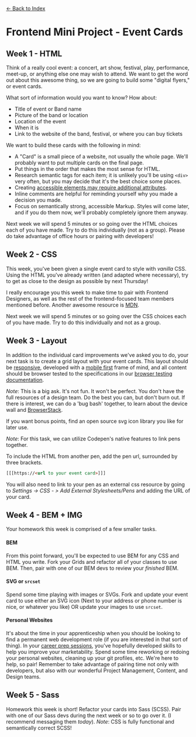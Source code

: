 [← Back to Index](../index.md)

# Frontend Mini Project - Event Cards

## Week 1 - HTML

Think of a really cool event: a concert, art show, festival, play, performance, meet-up, or anything else one may wish to attend. We want to get the word out about this awesome thing, so we are going to build some "digital flyers," or event cards.

What sort of information would you want to know? How about:
- Title of event or Band name
- Picture of the band or location
- Location of the event
- When it is
- Link to the website of the band, festival, or where you can buy tickets

We want to build these cards with the following in mind:
- A "Card" is a small piece of a website, not usually the whole page. We'll probably want to put multiple cards on the final page.
- Put things in the order that makes the most sense for HTML.
- Research semantic tags for each item; it is unlikely you'll be using `<div>` very often, but you may decide that it's the best choice some places.
- Creating [accessible elements may require additional attributes](https://www.w3.org/WAI/standards-guidelines/wcag/).
- Inline comments are helpful for reminding yourself why you made a decision you made.
- Focus on semantically strong, accessible Markup. Styles will come later, and if you do them now, we'll probably completely ignore them anyway.

Next week we will spend 5 minutes or so going over the HTML choices each of you have made. Try to do this individually (not as a group). Please do take advantage of office hours or pairing with developers!

## Week 2 - CSS

This week, you've been given a single event card to style with _vanilla_ CSS. Using the HTML you've already written (and adapted where necessary), try to get as close to the design as possible by next Thursday!

I really encourage you this week to make time to pair with Frontend Designers, as well as the rest of the frontend-focused team members mentioned before. Another awesome resource is [MDN](https://developer.mozilla.org/en-US/).

Next week we will spend 5 minutes or so going over the CSS choices each of you have made. Try to do this individually and not as a group.

## Week 3 - Layout

In addition to the individual card improvements we've asked you to do, your next task is to create a grid layout with your event cards. This layout should be [responsive](https://responsivedesign.is/), developed with a [mobile first](https://vimeo.com/38187066) frame of mind, and all content should be browser tested to the specifications in our [browser testing documentation](projects/proj-browser-testing.md).

*Note*: This is a big ask. It's not fun. It won't be perfect. You don't have the full resources of a design team. Do the best you can, but don't burn out. If there is interest, we can do a 'bug bash' together, to learn about the device wall and [BrowserStack](https://www.browserstack.com/start).

If you want bonus points, find an open source svg icon library you like for later use.

*Note*: For this task, we can utilize Codepen's native features to link pens together.

To include the HTML from another pen, add the pen url, surrounded by three brackets.
```html
[[[https://<url to your event card>]]]
```

You will also need to link to your pen as an external css resource by going to *Settings -> CSS - > Add External Stylesheets/Pens* and adding the URL of your card.

## Week 4 - BEM + IMG

Your homework this week is comprised of a few smaller tasks.

#### BEM
From this point forward, you'll be expected to use BEM for any CSS and HTML you write. Fork your Grids and refactor all of your classes to use BEM. Then, pair with one of our BEM devs to review your *finished* BEM.

#### SVG or `srcset`
Spend some time playing with images or SVGs. Fork and update your event card to use either an SVG icon (Next to your address or phone number is nice, or whatever you like) OR update your images to use `srcset`.

#### Personal Websites
It's about the time in your apprenticeship when you should be looking to find a permanent web development role (if you are interested in that sort of thing). In your [career prep sessions](../index.md#career-preparedness), you've hopefully developed skills to help you improve your marketability. Spend some time reworking or redoing your personal websites, cleaning up your git profiles, etc. We're here to help, so pair!  Remember to take advantage of pairing time not only with developers, but also with our wonderful Project Management, Content, and Design teams.

## Week 5 - Sass

Homework this week is short! Refactor your cards into Sass (SCSS).
Pair with one of our Sass devs during the next week or so to go over it. (I recommend messaging them _today_). *Note*: CSS is fully functional and semantically correct SCSS!

